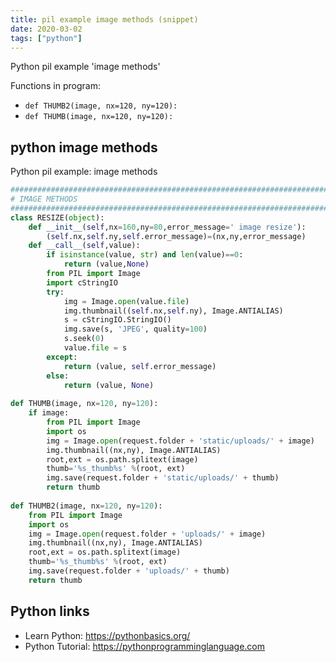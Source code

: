 ```yaml
---
title: pil example image methods (snippet)
date: 2020-03-02
tags: ["python"]
---
```

Python pil example 'image methods'

Functions in program: 
* `def THUMB2(image, nx=120, ny=120):`
* `def THUMB(image, nx=120, ny=120):`

## python image methods

Python pil example: image methods

```python
########################################################################
# IMAGE METHODS
########################################################################
class RESIZE(object): 
    def __init__(self,nx=160,ny=80,error_message=' image resize'): 
        (self.nx,self.ny,self.error_message)=(nx,ny,error_message) 
    def __call__(self,value):
        if isinstance(value, str) and len(value)==0: 
            return (value,None) 
        from PIL import Image 
        import cStringIO 
        try: 
            img = Image.open(value.file) 
            img.thumbnail((self.nx,self.ny), Image.ANTIALIAS) 
            s = cStringIO.StringIO() 
            img.save(s, 'JPEG', quality=100) 
            s.seek(0) 
            value.file = s 
        except: 
            return (value, self.error_message) 
        else: 
            return (value, None)
            
def THUMB(image, nx=120, ny=120):
	if image:
		from PIL import Image 
		import os  
		img = Image.open(request.folder + 'static/uploads/' + image)
		img.thumbnail((nx,ny), Image.ANTIALIAS) 
		root,ext = os.path.splitext(image)
		thumb='%s_thumb%s' %(root, ext)
		img.save(request.folder + 'static/uploads/' + thumb)
		return thumb
    
def THUMB2(image, nx=120, ny=120):
    from PIL import Image 
    import os  
    img = Image.open(request.folder + 'uploads/' + image)
    img.thumbnail((nx,ny), Image.ANTIALIAS) 
    root,ext = os.path.splitext(image)
    thumb='%s_thumb%s' %(root, ext)
    img.save(request.folder + 'uploads/' + thumb)
    return thumb


```

## Python links

- Learn Python: https://pythonbasics.org/
- Python Tutorial: https://pythonprogramminglanguage.com
